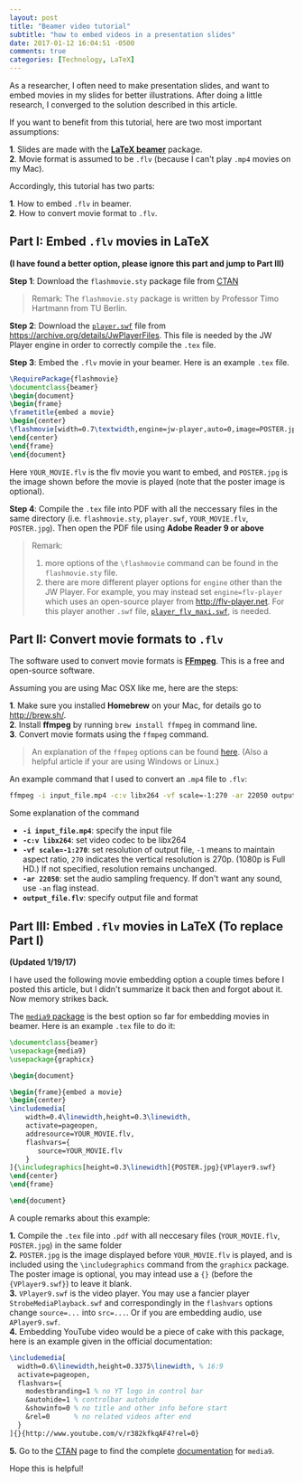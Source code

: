 ```yaml
---
layout: post
title: "Beamer video tutorial"
subtitle: "how to embed videos in a presentation slides"
date: 2017-01-12 16:04:51 -0500
comments: true
categories: [Technology, LaTeX]
---
```


As a researcher, I often need to make presentation slides, and want to embed movies in my slides for better illustrations. After doing a little research, I converged to the solution described in this article.

<!--more-->

If you want to benefit from this tutorial, here are two most important assumptions:

**1**. Slides are made with the [**LaTeX beamer**](https://en.wikipedia.org/wiki/Beamer_(LaTeX)) package.  
**2**. Movie format is assumed to be `.flv` (because I can't play `.mp4` movies on my Mac).

Accordingly, this tutorial has two parts:

**1**. How to embed `.flv` in beamer.  
**2**. How to convert movie format to `.flv`.

## Part I: Embed `.flv` movies in LaTeX

**(I have found a better option, please ignore this part and jump to Part III)**

**Step 1**: Download the `flashmovie.sty` package file from [CTAN](http://tug.ctan.org/tex-archive/macros/latex/contrib/flashmovie/)  

> Remark: The `flashmovie.sty` package is written by Professor Timo Hartmann from TU Berlin.

**Step 2**: Download the [`player.swf`](https://ia601703.us.archive.org/8/items/JwPlayerFiles/player.swf) file from <https://archive.org/details/JwPlayerFiles>. This file is needed by the JW Player engine in order to correctly compile the `.tex` file.

**Step 3**: Embed the `.flv` movie in your beamer. Here is an example `.tex` file.

``` latex 
\RequirePackage{flashmovie}
\documentclass{beamer}   
\begin{document}
\begin{frame}
\frametitle{embed a movie}
\begin{center}
\flashmovie[width=0.7\textwidth,engine=jw-player,auto=0,image=POSTER.jpg,controlbar=1,loop=0]{YOUR_MOVIE.flv}
\end{center}    
\end{frame}
\end{document}
```
    
Here `YOUR_MOVIE.flv` is the flv movie you want to embed, and `POSTER.jpg` is the image shown before the movie is played (note that the poster image is optional).

**Step 4**: Compile the `.tex` file into PDF with all the neccessary files in the same directory (i.e. `flashmovie.sty`, `player.swf`, `YOUR_MOVIE.flv`, `POSTER.jpg`). Then open the PDF file using **Adobe Reader 9 or above**

> Remark:  
> 1. more options of the `\flashmovie` command can be found in the `flashmovie.sty` file.  
> 2. there are more different player options for `engine` other than the JW Player. For example, you may instead set `engine=flv-player` which uses an open-source player from <http://flv-player.net>. For this player another `.swf` file, [`player_flv_maxi.swf`](http://flv-player.net/medias/player_flv_maxi.swf), is needed.


## Part II: Convert movie formats to `.flv`

The software used to convert movie formats is [**FFmpeg**](https://ffmpeg.org/). This is a free and open-source software.

Assuming you are using Mac OSX like me, here are the steps:

**1**. Make sure you installed **Homebrew** on your Mac, for details go to <http://brew.sh/>.  
**2**. Install **ffmpeg** by running `brew install ffmpeg` in command line.  
**3**. Convert movie formats using the `ffmpeg` command.

> An explanation of the `ffmpeg` options can be found [here](https://www.virag.si/2012/01/web-video-encoding-tutorial-with-ffmpeg-0-9/). (Also a helpful article if your are using Windows or Linux.)

An example command that I used to convert an `.mp4` file to `.flv`:

``` bash 
ffmpeg -i input_file.mp4 -c:v libx264 -vf scale=-1:270 -ar 22050 output_file.flv
```

Some explanation of the command

* **`-i input_file.mp4`**: specify the input file
* **`-c:v libx264`**: set video codec to be libx264
* **`-vf scale=-1:270`**: set resolution of output file, `-1` means to maintain aspect ratio, `270` indicates the vertical resolution is 270p. (1080p is Full HD.) If not specified, resolution remains unchanged.
* **`-ar 22050`**: set the audio sampling frequency. If don't want any sound, use `-an` flag instead.
* **`output_file.flv`**: specify output file and format

## Part III: Embed `.flv` movies in LaTeX (To replace Part I)

**(Updated 1/19/17)**

I have used the following movie embedding option a couple times before I posted this article, but I didn't summarize it back then and forgot about it. Now memory strikes back.

The [`media9` package](https://www.ctan.org/pkg/media9?lang=en) is the best option so far for embedding movies in beamer. Here is an example `.tex` file to do it:

``` latex 
\documentclass{beamer}   
\usepackage{media9}
\usepackage{graphicx}

\begin{document}

\begin{frame}{embed a movie}
\begin{center}
\includemedia[
	width=0.4\linewidth,height=0.3\linewidth,
	activate=pageopen,
	addresource=YOUR_MOVIE.flv,
	flashvars={
	   source=YOUR_MOVIE.flv
	}
]{\includegraphics[height=0.3\linewidth]{POSTER.jpg}{VPlayer9.swf}
\end{center}
\end{frame}

\end{document}
```

A couple remarks about this example:

**1.** Compile the `.tex` file into `.pdf` with all neccesary files (`YOUR_MOVIE.flv`, `POSTER.jpg`) in the same folder  
**2.** `POSTER.jpg` is the image displayed before `YOUR_MOVIE.flv` is played, and is included using the `\includegraphics` command from the `graphicx` package. The poster image is optional, you may intead use a `{}` (before the `{VPlayer9.swf}`) to leave it blank.  
**3.** `VPlayer9.swf` is the video player. You may use a fancier player `StrobeMediaPlayback.swf` and correspondingly in the `flashvars` options change `source=...` into `src=...`. Or if you are embedding audio, use `APlayer9.swf`.  
**4.** Embedding YouTube video would be a piece of cake with this package, here is an example given in the official documentation:

``` latex 
\includemedia[  width=0.6\linewidth,height=0.3375\linewidth, % 16:9  activate=pageopen,  flashvars={    modestbranding=1 % no YT logo in control bar    &autohide=1 % controlbar autohide    &showinfo=0 % no title and other info before start    &rel=0      % no related videos after end  }]{}{http://www.youtube.com/v/r382kfkqAF4?rel=0}
```
  
**5.** Go to the [CTAN](https://www.ctan.org/pkg/media9?lang=en) page to find the complete [documentation](http://mirrors.ctan.org/macros/latex/contrib/media9/doc/media9.pdf) for `media9`.

Hope this is helpful!
